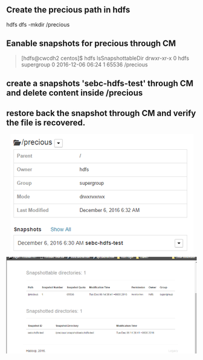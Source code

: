 
## Create the precious path in hdfs
hdfs dfs -mkdir /precious

## Eanable snapshots for precious through CM
> [hdfs@cwcdh2 centos]$ hdfs lsSnapshottableDir
> drwxr-xr-x 0 hdfs supergroup 0 2016-12-06 06:24 1 65536 /precious

## create a snapshots 'sebc-hdfs-test' through CM and delete content inside /precious

## restore back the snapshot through CM and verify the file is recovered. 
<center> <img src="2_snapshot_list.png"/>
<center> <img src="2_snapshot_list1.png"/>


